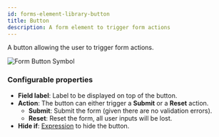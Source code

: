 ```yaml
---
id: forms-element-library-button
title: Button
description: A form element to trigger form actions
---
```


A button allowing the user to trigger form actions.

![Form Button Symbol](/img/form-icons/form-button.svg)

### Configurable properties

- **Field label**: Label to be displayed on top of the button.
- **Action**: The button can either trigger a **Submit** or a **Reset** action.
  - **Submit**: Submit the form (given there are no validation errors).
  - **Reset**: Reset the form, all user inputs will be lost.
- **Hide if**: [Expression](/bpmn-dmn/feel/language-guide/feel-expressions-introduction.md) to hide the button.
